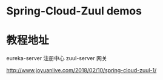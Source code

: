 # Spring-Cloud-Zuul demos


# 教程地址
eureka-server 注册中心
zuul-server   网关

http://www.joyuanlive.com/2018/02/10/spring-cloud-zuul-1/
